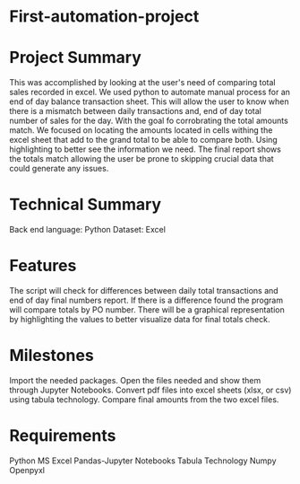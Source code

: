 # First-automation-project

# Project Summary
This was accomplished by looking at the user's need of comparing total sales recorded in
excel. We used python to automate manual process for an end of day balance transaction sheet.
This will allow the user to know when there is a mismatch between daily transactions and,
end of day total number of sales for the day. With the goal fo corrobrating the total amounts match.
We focused on locating the amounts located in cells withing the excel sheet that add to the
grand total to be able to compare both. Using highlighting to better see the information we need.
The final report shows the totals match allowing the user be prone to skipping crucial data that 
could generate any issues.


# Technical Summary
Back end language: Python
Dataset:  Excel

# Features
The script will check for differences between daily total transactions and end of day final numbers report. 
If there is a difference found the program will compare totals by PO number. 
There will be a graphical representation by highlighting the values to better visualize data 
for final totals check.

# Milestones
Import the needed packages.
Open the files needed and show them through Jupyter Notebooks.
Convert pdf files into excel sheets (xlsx, or csv) using tabula technology.
Compare final amounts from the two excel files.

# Requirements
Python
MS Excel
Pandas-Jupyter Notebooks
Tabula Technology
Numpy
Openpyxl